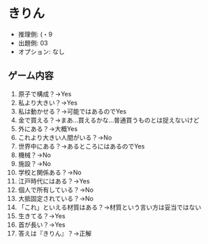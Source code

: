 # きりん

- 推理側: (・9
- 出題側: 03
- オプション: なし

## ゲーム内容

1. 原子で構成？→Yes
2. 私より大きい？→Yes
3. 私は動かせる？→可能ではあるのでYes
4. 金で買える？→まあ…買えるかな…普通買うものとは捉えないけど
5. 外にある？→大概Yes
6. これより大きい人間がいる？→No
7. 世界中にある？→あるところにはあるのでYes
8. 機械？→No
9. 施設？→No
10. 学校と関係ある？→No
11. 江戸時代にはある？→Yes
12. 個人で所有している？→No
13. 大抵固定されている？→No
14. 「これ」といえる材質はある？→材質という言い方は妥当ではない
15. 生きてる？→Yes
16. 首が長い？→Yes
17. 答えは『きりん』？→正解
